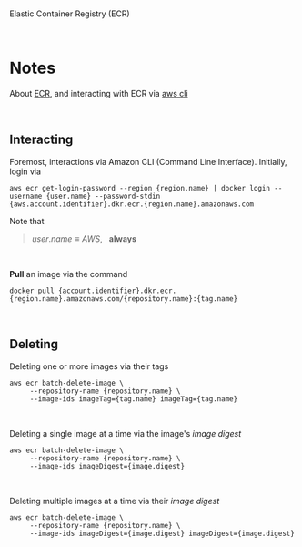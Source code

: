 <br>

Elastic Container Registry (ECR)

<br>

# Notes

About [ECR](https://docs.aws.amazon.com/AmazonECR/latest/userguide/what-is-ecr.html), and interacting with ECR via [aws cli](https://awscli.amazonaws.com/v2/documentation/api/latest/reference/ecr/index.html)

<br>

## Interacting

Foremost, interactions via Amazon CLI (Command Line Interface).  Initially, login via

```shell
aws ecr get-login-password --region {region.name} | docker login --username {user.name} --password-stdin {aws.account.identifier}.dkr.ecr.{region.name}.amazonaws.com
```

Note that

> $user.name \equiv AWS$, &nbsp; **always**

<br>

**Pull** an image via the command

```shell
docker pull {account.identifier}.dkr.ecr.{region.name}.amazonaws.com/{repository.name}:{tag.name}
```

<br>

## Deleting

Deleting one or more images via their tags

```shell
aws ecr batch-delete-image \
     --repository-name {repository.name} \
     --image-ids imageTag={tag.name} imageTag={tag.name}
```

<br>

Deleting a single image at a time via the image's _image digest_

```shell
aws ecr batch-delete-image \
     --repository-name {repository.name} \
     --image-ids imageDigest={image.digest}
```

<br>

Deleting multiple images at a time via their _image digest_

```shell
aws ecr batch-delete-image \
     --repository-name {repository.name} \
     --image-ids imageDigest={image.digest} imageDigest={image.digest}
```


<br>
<br>

<br>
<br>

<br>
<br>

<br>
<br>
